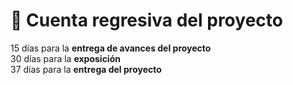 # 📅 Cuenta regresiva del proyecto

15 días para la **entrega de avances del proyecto**  
30 días para la **exposición**  
37 días para la **entrega del proyecto**  
